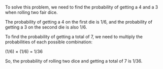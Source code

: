 To solve this problem, we need to find the probability of getting a 4 and a 3 when rolling two fair dice.

The probability of getting a 4 on the first die is 1/6, and the probability of getting a 3 on the second die is also 1/6.

To find the probability of getting a total of 7, we need to multiply the probabilities of each possible combination:

(1/6) × (1/6) = 1/36

So, the probability of rolling two dice and getting a total of 7 is 1/36.


